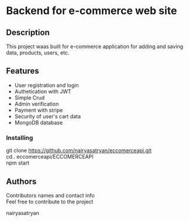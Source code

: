 # Backend for e-commerce web site

## Description

This project waas built for e-commerce application for adding and saving data, products, users, etc.



## Features

- User registration and login
- Authetication with JWT
- Simple Crud
- Admin verification
- Payment with stripe
- Security of user's cart data
- MongoDB database

### Installing

git clone https://github.com/nairyasatryan/eccomerceapi.git    
cd.. eccomerceapi/ECCOMERCEAPI    
npm start  
 

## Authors

Contributors names and contact info  
Feel free to contribute to the project


nairyasatryan



